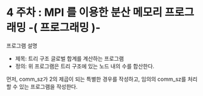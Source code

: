 # **4 주차 : MPI 를 이용한 분산 메모리 프로그래밍 -( 프로그래밍 )-**

프로그램 설명

-   제목: 트리 구조 글로벌 합계를 계산하는 프로그램
-   정의: 위 프로그램은 트리 구조에 있는 노드 내의 수를 합산한다.

먼저, comm_sz가 2의 제곱이 되는 특별한 경우를 작성하고, 임의의 comm_sz를 처리할 수 있는 프로그램을 작성한다.
